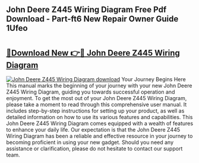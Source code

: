 ## John Deere Z445 Wiring Diagram Free Pdf Download - Part-ft6 New Repair Owner Guide 1Ufeo

# <h2><a href="http://dfhz4rt.blite.top/?on=John+Deere+Z445+Wiring+Diagram">🔗Download New 👉🔴 John Deere Z445 Wiring Diagram</a></h2>

[![John Deere Z445 Wiring Diagram download](https://i.imgur.com/lujVjoI.png)](http://dfhz4rt.blite.top/?on=John+Deere+Z445+Wiring+Diagram)
Your Journey Begins Here This manual marks the beginning of your journey with your new John Deere Z445 Wiring Diagram, guiding you towards successful operation and enjoyment. To get the most out of your John Deere Z445 Wiring Diagram, please take a moment to read through this comprehensive user manual. It includes step-by-step instructions for setting up your product, as well as detailed information on how to use its various features and capabilities. This John Deere Z445 Wiring Diagram comes equipped with a wealth of features to enhance your daily life. Our expectation is that the John Deere Z445 Wiring Diagram has been a reliable and effective resource in your journey to becoming proficient in using your new gadget. Should you need any assistance or clarification, please do not hesitate to contact our support team.
